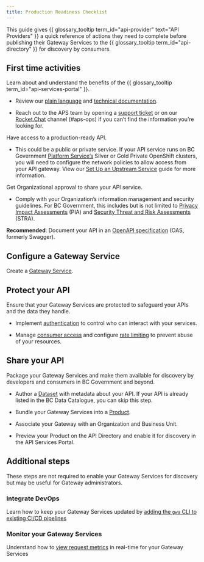 ```yaml
---
title: Production Readiness Checklist
---
```


This guide gives
{{ glossary_tooltip term_id="api-provider" text="API Providers" }} a quick
reference of actions they need to complete before publishing their Gateway
Services to the {{ glossary_tooltip term_id="api-directory" }} for discovery by
consumers.

## First time activities

Learn about and understand the benefits of the
{{ glossary_tooltip term_id="api-services-portal" }}.

- Review our [plain language](https://www2.gov.bc.ca/gov/content/data/finding-and-sharing/api-management)
  and [technical documentation](https://developer.gov.bc.ca/docs/default/component/aps-infra-platform-docs/).
  
- Reach out to the APS team by opening a [support ticket](https://dpdd.atlassian.net/servicedesk/customer/portal/1/group/2)
  or on our [Rocket.Chat](https://docs.developer.gov.bc.ca/join-bc-rocket-chat/)
  channel (#aps-ops) if you can’t find the information you’re looking for.

Have access to a production-ready API.

- This could be a public or private service. If your API service runs on BC
  Government [Platform Service’s](https://digital.gov.bc.ca/cloud/services/)
  Silver or Gold Private OpenShift clusters, you will need to configure the
  network policies to allow access from your API gateway. View our [Set Up an
  Upstream Service](/how-to/upstream-services.md) guide for more information.

Get Organizational approval to share your API service.

- Comply with your Organization’s information management and security
  guidelines. For BC Government, this includes but is not limited to
  [Privacy Impact Assessments](https://www2.gov.bc.ca/gov/content/governments/services-for-government/information-management-technology/privacy/privacy-impact-assessments)
  (PIA) and [Security Threat and Risk Assessments](https://www2.gov.bc.ca/gov/content/governments/services-for-government/information-management-technology/information-security/security-threat-and-risk-assessment)
  (STRA).

**Recommended**: Document your API in an [OpenAPI specification](https://swagger.io/docs/specification/about/)
(OAS, formerly Swagger).

## Configure a Gateway Service

Create a [Gateway Service](/how-to/create-gateway-service.md).

## Protect your API

Ensure that your Gateway Services are protected to safeguard your APIs and the
data they handle.

- Implement [authentication](/how-to/client-cred-flow) to control who can
  interact with your services.

- Manage [consumer access](/how-to/api-access) and configure [rate limiting](/how-to/COMMON-CONFIG.md#ratelimiting)
  to prevent abuse of your resources.

## Share your API

Package your Gateway Services and make them available for discovery by
developers and consumers in BC Government and beyond.

- Author a [Dataset](/how-to/api-discovery.md/#create-a-dataset) with metadata
  about your API. If your API is already listed in the BC Data Catalogue, you
  can skip this step.

- Bundle your Gateway Services into a [Product](/how-to/api-discovery.md/#link-your-dataset-to-a-product).

- Associate your Gateway with an Organization and Business Unit.

- Preview your Product on the API Directory and enable it for discovery in the
  API Services Portal.

## Additional steps

These steps are not required to enable your Gateway Services for discovery but
may be useful for Gateway administrators.

### Integrate DevOps

Learn how to keep your Gateway Services updated by
[adding the `gwa` CLI  to existing CI/CD pipelines](/how-to/cicd-integration.md)

### Monitor your Gateway Services

Understand how to [view request metrics](/how-to/monitoring.md) in real-time
for your Gateway Services
